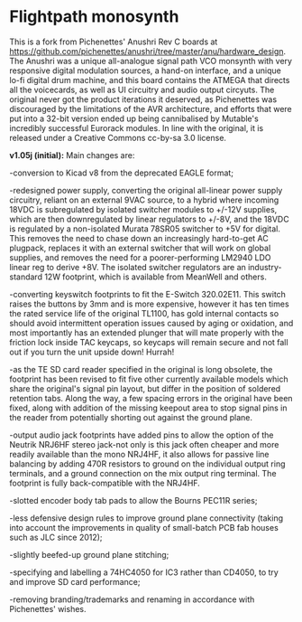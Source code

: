 # Flightpath monosynth

This is a fork from Pichenettes' Anushri Rev C boards at https://github.com/pichenettes/anushri/tree/master/anu/hardware_design. The Anushri was a unique all-analogue signal path VCO monsynth with very responsive digital modulation sources, a hand-on interface, and a unique lo-fi digital drum machine, and this board contains the ATMEGA that directs all the voicecards, as well as UI circuitry and audio output circyuts. The original never got the product iterations it deserved, as Pichenettes was discouraged by the limitations of the AVR architecture, and efforts that were put into a 32-bit version ended up being cannibalised by Mutable's incredibly successful Eurorack modules. In line with the original, it is released under a Creative Commons cc-by-sa 3.0 license. 


<b>v1.05j (initial):</b> Main changes are: 

-conversion to Kicad v8 from the deprecated EAGLE format;

-redesigned power supply, converting the original all-linear power supply circuitry, reliant on an external 9VAC source, to a hybrid where incoming 18VDC is subregulated by isolated switcher modules to +/-12V supplies, which are then downregulated by linear regulators to +/-8V, and the 18VDC is regulated by a non-isolated Murata 78SR05 switcher to +5V for digital. This removes the need to chase down an increasingly hard-to-get AC plugpack, replaces it with an external switcher that will work on global supplies, and removes the need for a poorer-performing LM2940 LDO linear reg to derive +8V. The isolated switcher regulators are an industry-standard 12W footprint, which is available from MeanWell and others.

-converting keyswitch footprints to fit the E-Switch 320.02E11. This switch raises the buttons by 3mm and is more expensive, however it has ten times the rated service life of the original TL1100, has gold internal contacts so should avoid intermittent operation issues caused by aging or oxidation, and most importantly has an extended plunger that will mate properly with the friction lock inside TAC keycaps, so keycaps will remain secure and not fall out if you turn the unit upside down! Hurrah!

-as the TE SD card reader specified in the original is long obsolete, the footprint has been revised to fit five other currently available models which share the original's signal pin layout, but differ in the position of soldered retention tabs. Along the way, a few spacing errors in the original have been fixed, along with addition of the missing keepout area to stop signal pins in the reader from potentially shorting out against the ground plane.

-output audio jack footprints have added pins to allow the option of the Neutrik NRJ6HF stereo jack-not only is this jack often cheaper and more readily available than the mono NRJ4HF, it also allows for passive line balancing by adding 470R resistors to ground on the individual output ring terminals, and a ground connection on the mix output ring terminal. The footprint is fully back-compatible with the NRJ4HF.

-slotted encoder body tab pads to allow the Bourns PEC11R series;

-less defensive design rules to improve ground plane connectivity (taking into account the improvements in quality of small-batch PCB fab houses such as JLC since 2012);

-slightly beefed-up ground plane stitching;

-specifying and labelling a 74HC4050 for IC3 rather than CD4050, to try and improve SD card performance;

-removing branding/trademarks and renaming in accordance with Pichenettes' wishes.
